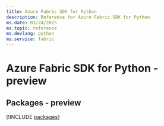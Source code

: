 ```yaml
---
title: Azure Fabric SDK for Python
description: Reference for Azure Fabric SDK for Python
ms.date: 03/24/2025
ms.topic: reference
ms.devlang: python
ms.service: fabric
---
```

# Azure Fabric SDK for Python - preview
## Packages - preview
[!INCLUDE [packages](fabric-index.md)]